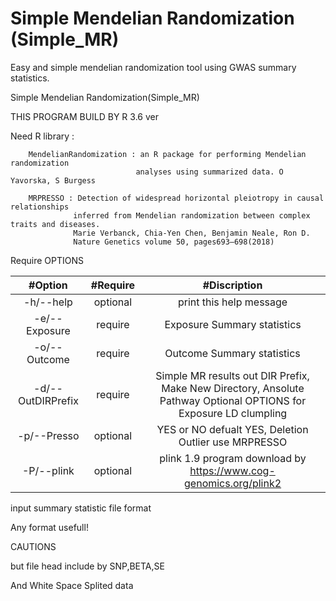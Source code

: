 # Simple Mendelian Randomization (Simple_MR)
Easy and simple mendelian randomization tool using GWAS summary statistics.


Simple Mendelian Randomization(Simple_MR)
  
THIS PROGRAM BUILD BY R 3.6 ver


Need R library :

        MendelianRandomization : an R package for performing Mendelian randomization
                                analyses using summarized data. O Yavorska, S Burgess

        MRPRESSO : Detection of widespread horizontal pleiotropy in causal relationships
                  inferred from Mendelian randomization between complex traits and diseases.
                  Marie Verbanck, Chia-Yen Chen, Benjamin Neale, Ron D.
                  Nature Genetics volume 50, pages693–698(2018)


Require OPTIONS

| #Option | #Require | #Discription | 
| :----: | :---: | :-----: |
| -h/--help | optional |print this help message|
| -e/--Exposure | require |  Exposure Summary statistics |
| -o/--Outcome  | require |  Outcome Summary statistics |
| -d/--OutDIRPrefix | require | Simple MR results out DIR Prefix, Make New Directory, Ansolute Pathway Optional OPTIONS for Exposure LD clumpling |
| -p/--Presso  | optional | YES or NO defualt YES, Deletion Outlier use MRPRESSO |
|-P/--plink    | optional | plink 1.9 program download by https://www.cog-genomics.org/plink2 |



input summary statistic file format

Any format usefull!

CAUTIONS

but file head include by SNP,BETA,SE

And White Space Splited data

